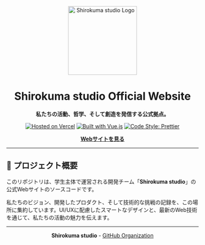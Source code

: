 
<p align="center">
  <img src="https://i.imgur.com/your-logo-url.png" alt="Shirokuma studio Logo" width="180"/>
</p>

<h1 align="center">
  Shirokuma studio Official Website
</h1>

<p align="center">
  <strong>私たちの活動、哲学、そして創造を発信する公式拠点。</strong>
</p>

<p align="center">
    <a href="#"><img src="https://img.shields.io/badge/Hosted_on-Vercel-000000?style=for-the-badge&logo=vercel&logoColor=white" alt="Hosted on Vercel"></a>
    <a href="#"><img src="https://img.shields.io/badge/Built_with-Vue.js-4FC08D?style=for-the-badge&logo=vue.js&logoColor=white" alt="Built with Vue.js"></a>
    <a href="#"><img src="https://img.shields.io/badge/Code_Style-Prettier-F7B93E?style=for-the-badge&logo=prettier&logoColor=white" alt="Code Style: Prettier"></a>
</p>

<p align="center">
  <a href="https://shirokuma-studio.github.io"><strong>Webサイトを見る</strong></a>
</p>

---

## 🎨 プロジェクト概要

このリポジトリは、学生主体で運営される開発チーム「**Shirokuma studio**」の公式Webサイトのソースコードです。

私たちのビジョン、開発したプロダクト、そして技術的な挑戦の記録を、この場所に集約しています。UI/UXに配慮したスマートなデザインと、最新のWeb技術を通じて、私たちの活動の魅力を伝えます。

----

<p align="center">
  <strong>Shirokuma studio</strong> - <a href="https://github.com/shirokuma-studio">GitHub Organization</a>
</p>